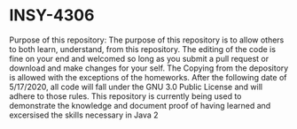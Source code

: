 # INSY-4306

Purpose of this repository:
  The purpose of this repository is to allow others to both learn, understand, from this repository. 
  The editing of the code is fine on your end and welcomed so long as you submit a pull request or download and make changes for your self. 
  The Copying from the depository is allowed with the exceptions of the homeworks. 
  After the following date of 5/17/2020, all code will fall under the GNU 3.0 Public License and will adhere to those rules.
  This repository is currently being used to demonstrate the knowledge and document proof of having learned and excersised the skills necessary in Java 2

